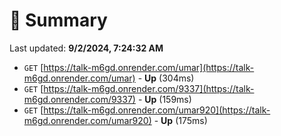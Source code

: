 # 📖 Summary
Last updated: **9/2/2024, 7:24:32 AM**

- `GET` [https://talk-m6gd.onrender.com/umar](https://talk-m6gd.onrender.com/umar) - **Up** (304ms)
- `GET` [https://talk-m6gd.onrender.com/9337](https://talk-m6gd.onrender.com/9337) - **Up** (159ms)
- `GET` [https://talk-m6gd.onrender.com/umar920](https://talk-m6gd.onrender.com/umar920) - **Up** (175ms)
